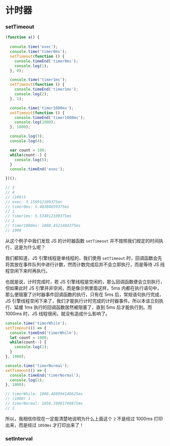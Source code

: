 # 计时器

### setTimeout

```js
(function a() {
  
  console.time('exec');
  console.time('timer0ms');
  setTimeout(function () {
    console.timeEnd('timer0ms');
    console.log(1);
  }, 0);

  console.time('timer1ms');
  setTimeout(function () {
    console.timeEnd('timer1ms');
    console.log(2);
  }, 1);

  console.time('timer1000ms');
  setTimeout(function () {
    console.timeEnd('timer1000ms');
    console.log(1000);
  }, 1000);

  console.log(3);
  console.log(4);

  var count = 100;
  while(count--) {
    console.log(5);
  }
  console.timeEnd('exec');

})();

// 3
// 4
// (100)5
// exec: 5.159912109375ms
// timer0ms: 5.40380859375ms
// 1
// timer1ms: 5.534912109375ms
// 2
// timer1000ms: 1000.4521484375ms
// 1000
```

从这个例子中我们发现 JS 的计时器函数 `setTimeout` 并不按照我们规定的时间执行，这是为什么呢？

我们都知道，JS 引擎线程是单线程的，我们使用 `setTimeout` 时，回调函数会先将其放在事件队列中进行计数，然而计数完成后并不会立即执行，而是等待 JS 线程空闲下来时再执行。

也就是说，计时完成时，若 JS 引擎线程是空闲的，那么回调函数便会立刻执行，但如果此时 JS 引擎并非空闲，而是像示例里面这样，5ms 内都在执行语句中，那么便阻塞了计时器事件回调函数的执行，只有在 5ms 后，常规语句执行完成，JS 引擎线程空闲下来了，我们才能执行计时完成的计时器事件。所以本该立刻执行、延缓 1ms 执行的回调函数居然被阻塞了，直到 5ms 后才能执行到。而 1000ms 时，JS 线程很闲，就没有造成什么影响了。

```js
console.time('timerWhile');
setTimeout(() => {
  console.timeEnd('timerWhile');
  let count = 1000;
  while(count--) {
    console.log(1);
  }
}, 1000);

console.time('timerNormal');
setTimeout(() => {
  console.timeEnd('timerNormal');
  console.log(2);
}, 1000);

// timerWhile: 1000.468994140625ms
// (1000) 1
// timerNormal: 1050.19091796875ms
// 2
```

所以，我相信你现在一定能清楚地说明为什么上面这个 `2` 不是经过 1000ms 打印出来，而是经过 `1050ms` 才打印出来了！

### setInterval

